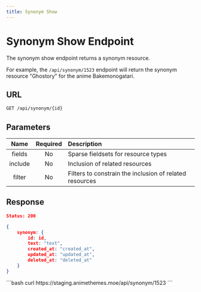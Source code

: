 ```yaml
---
title: Synonym Show
---
```


<Block>

# Synonym Show Endpoint

The synonym show endpoint returns a synonym resource.

For example, the `/api/synonym/1523` endpoint will return the synonym resource "Ghostory" for the anime Bakemonogatari.

## URL

```sh
GET /api/synonym/{id}
```

## Parameters

| Name    | Required | Description                                             |
| :-----: | :------: | :------------------------------------------------------ |
| fields  | No       | Sparse fieldsets for resource types                     |
| include | No       | Inclusion of related resources                          |
| filter  | No       | Filters to constrain the inclusion of related resources |

## Response

```json
Status: 200

{
    synonym: {
        id: id,
        text: "text",
        created_at: "created_at",
        updated_at: "updated_at",
        deleted_at: "deleted_at"
    }
}
```

<Example>

<CURL>
```bash
curl https://staging.animethemes.moe/api/synonym/1523
```
</CURL>

</Example>

</Block>